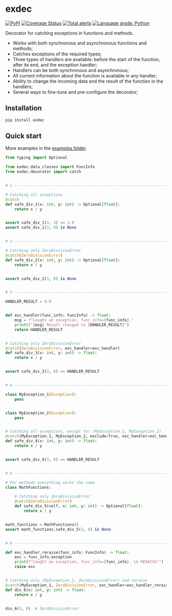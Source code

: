 # exdec

[![PyPI](https://img.shields.io/pypi/v/exdec)](https://pypi.org/project/exdec) [![Coverage Status](https://coveralls.io/repos/github/EvgeniyBurdin/exdec/badge.svg?branch=main)](https://coveralls.io/github/EvgeniyBurdin/exdec?branch=main) [![Total alerts](https://img.shields.io/lgtm/alerts/g/EvgeniyBurdin/exdec.svg?logo=lgtm&logoWidth=18)](https://lgtm.com/projects/g/EvgeniyBurdin/exdec/alerts/) [![Language grade: Python](https://img.shields.io/lgtm/grade/python/g/EvgeniyBurdin/exdec.svg?logo=lgtm&logoWidth=18)](https://lgtm.com/projects/g/EvgeniyBurdin/exdec/context:python)

Decorator for catching exceptions in functions and methods.

- Works with both synchronous and asynchronous functions and methods;
- Catches exceptions of the required types;
- Three types of handlers are available: before the start of the function, after its end, and the exception handler;
- Handlers can be both synchronous and asynchronous;
- All current information about the function is available in any handler;
- Ability to change the incoming data and the result of the function in the handlers;
- Several ways to fine-tune and pre-configure the decorator;

## Installation

```bash
pip install exdec
```

## Quick start

More examples in the [examples folder](https://github.com/EvgeniyBurdin/exdec/tree/main/examples).

```python
from typing import Optional

from exdec.data_classes import FuncInfo
from exdec.decorator import catch


# 1 --------------------------------------------------------------------------

# Catching all exceptions
@catch
def safe_div_1(x: int, y: int) -> Optional[float]:
    return x / y


assert safe_div_1(3, 3) == 1.0
assert safe_div_1(3, 0) is None


# 2 --------------------------------------------------------------------------

# Catching only ZeroDivisionError
@catch(ZeroDivisionError)
def safe_div_2(x: int, y: int) -> Optional[float]:
    return x / y


assert safe_div_2(3, 0) is None


# 3 --------------------------------------------------------------------------

HANDLER_RESULT = 0.0


def exc_handler(func_info: FuncInfo) -> float:
    msg = f"Caught an exception, func_info={func_info}."
    print(f"{msg} Result changed to {HANDLER_RESULT}")
    return HANDLER_RESULT


# Catching only ZeroDivisionError
@catch(ZeroDivisionError, exc_handler=exc_handler)
def safe_div_3(x: int, y: int) -> float:
    return x / y


assert safe_div_3(3, 0) == HANDLER_RESULT


# 4 --------------------------------------------------------------------------

class MyException_1(Exception):
    pass


class MyException_2(Exception):
    pass


# Catching all exceptions, except for (MyException_1, MyException_2)
@catch(MyException_1, MyException_2, exclude=True, exc_handler=exc_handler)
def safe_div_4(x: int, y: int) -> float:
    return x / y


assert safe_div_4(3, 0) == HANDLER_RESULT


# 5 --------------------------------------------------------------------------

# For methods everything works the same
class MathFunctions:

    # Catching only ZeroDivisionError
    @catch(ZeroDivisionError)
    def safe_div_5(self, x: int, y: int) -> Optional[float]:
        return x / y


math_functions = MathFunctions()
assert math_functions.safe_div_5(3, 0) is None


# 6 --------------------------------------------------------------------------

def exc_handler_reraise(func_info: FuncInfo) -> float:
    exc = func_info.exception
    print(f"Caught an exception, func_info={func_info}. \n RERAISE!")
    raise exc


# Catching only (MyException_1, ZeroDivisionError) and reraise
@catch(MyException_1, ZeroDivisionError, exc_handler=exc_handler_reraise)
def div_6(x: int, y: int) -> float:
    return x / y


div_6(3, 0)  # ZeroDivisionError
```

